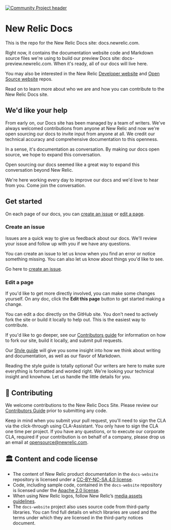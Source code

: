 [![Community Project header](https://github.com/newrelic/opensource-website/raw/master/src/images/categories/Community_Project.png)](https://opensource.newrelic.com/oss-category/#community-project)

# New Relic Docs

This is the repo for the New Relic Docs site: docs.newrelic.com.

Right now, it contains the documentation website code and Markdown source files we're using to build our preview Docs site: docs-preview.newrelic.com. When it's ready, all of our docs will live here.

You may also be interested in the New Relic [Developer website](https://github.com/newrelic/developer-website) and [Open Source website](https://github.com/newrelic/opensource-website) repos.

Read on to learn more about who we are and how you can contribute to the New Relic Docs site.

## We'd like your help

From early on, our Docs site has been managed by a team of writers. We've always welcomed contributions from anyone at New Relic and now we're open sourcing our docs to invite input from anyone at all. We credit our technical accuracy and comprehensive documentation to this openness.

In a sense, it's documentation as conversation. By making our docs open source, we hope to expand this conversation.

Open sourcing our docs seemed like a great way to expand this conversation beyond New Relic.

We're here working every day to improve our docs and we'd love to hear from you. Come join the conversation.

## Get started

On each page of our docs, you can [create an issue](https://github.com/newrelic/docs-website/issues/new/choose) or [edit a page](https://github.com/newrelic/docs-website/blob/develop/CONTRIBUTING.md).

### Create an issue

Issues are a quick way to give us feedback about our docs. We'll review your issue and follow up with you if we have any questions.

You can create an issue to let us know when you find an error or notice something missing. You can also let us know about things you'd like to see.

Go here to [create an issue](https://github.com/newrelic/docs-website/issues/new/choose).

### Edit a page

If you'd like to get more directly involved, you can make some changes yourself. On any doc, click the **Edit this page** button to get started making a change.

You can edit a doc directly on the GitHub site. You don't need to actively fork the site or build it locally to help out. This is the easiest way to contribute.

If you'd like to go deeper, see our [Contributors guide](https://github.com/newrelic/docs-website/blob/readme-update/CONTRIBUTING.md) for information on how to fork our site, build it locally, and submit pull requests.

Our [Style guide](https://github.com/newrelic/docs-website/blob/readme-update/STYLE_GUIDE.md) will give you some insight into how we think about writing and documentation, as well as our flavor of Markdown.

Reading the style guide is totally optional! Our writers are here to make sure everything is formatted and worded right. We're looking your technical insight and knowhow. Let us handle the little details for you.

## 🚧 Contributing

We welcome contributions to the New Relic Docs Site. Please review our
[Contributors Guide](CONTRIBUTING.md) prior to submitting any code.

Keep in mind when you submit your pull request, you'll need to sign the CLA via the click-through using CLA-Assistant. You only have to sign the CLA one time per project. If you have any questions, or to execute our corporate CLA, required if your contribution is on behalf of a company, please drop us an email at opensource@newrelic.com.

## 🏛️ Content and code license

- The content of New Relic product documentation in the `docs-website` repository is licensed under a [CC-BY-NC-SA 4.0 license](LICENSE).
- Code, including sample code, contained in the `docs-website` repository is licensed under the [Apache 2.0 license](LICENSE-CODE.md).
- When using New Relic logos, follow New Relic’s [media assets guidelines](https://newrelic.com/about/media-assets).
- The `docs-website` project also uses source code from third-party libraries. You can find full details on which libraries are used and the terms under which they are licensed in the third-party notices document.

